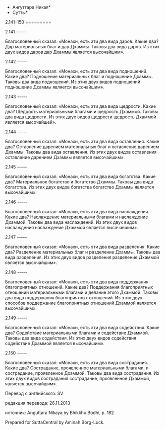 * Ангуттара Никая*
* Сутты*

2\.141–150
\=\=\=\=\=\=\=\=\=

2\.141
\-\-\-\-\-

Благословенный сказал: «Монахи, есть эти два вида даров\. Какие два? Дар материальных благ и дар Дхаммы\. Таковы два вида даров\. Из этих двух видов даров дар Дхаммы является высочайшим»\.

2\.142
\-\-\-\-\-

Благословенный сказал: «Монахи, есть эти два вида подношений\. Какие два? Подношение материальных благ и подношение Дхаммы\. Таковы два вида подношений\. Из этих двух видов подношений подношение Дхаммы является высочайшим»\.

2\.143
\-\-\-\-\-

Благословенный сказал: «Монахи, есть эти два вида щедрости\. Какие два? Щедрость материальными благами и щедрость Дхаммой\. Таковы два вида щедрости\. Из этих двух видов щедрости щедрость Дхаммой является высочайшей»\.

2\.144
\-\-\-\-\-

Благословенный сказал: «Монахи, есть эти два вида оставления\. Какие два? Оставление дарением материальных благ и оставление дарением Дхаммы\. Таковы два вида оставления\. Из этих двух видов оставления оставление дарением Дхаммы является высочайшим»\.

2\.145
\-\-\-\-\-

Благословенный сказал: «Монахи, есть эти два вида богатства\. Какие два? Материальное богатство и богатство Дхаммы\. Таковы два вида богатства\. Из этих двух видов богатства богатство Дхаммы является высочайшим»\.

2\.146
\-\-\-\-\-

Благословенный сказал: «Монахи, есть эти два вида наслаждения\. Какие два? Наслаждение материальными благами и наслаждение Дхаммой\. Таковы два вида наслаждений\. Из этих двух видов наслаждения наслаждение Дхаммой является высочайшим»\.

2\.147
\-\-\-\-\-

Благословенный сказал: «Монахи, есть эти два вида разделения\. Какие два? Разделение материальных благ и разделение Дхаммы\. Таковы два вида разделения\. Из этих двух видов разделения разделение Дхаммой является высочайшим»\.

2\.148
\-\-\-\-\-

Благословенный сказал: «Монахи, есть эти два вида поддержания благоприятных отношений\. Какие два? Поддержания благоприятных отношений материальными благами и делание этого Дхаммой\. Таковы два вида поддержания благоприятных отношений\. Из этих двух способов поддержание благоприятных отношений Дхаммой является высочайшим»\.

2\.149
\-\-\-\-\-

Благословенный сказал: «Монахи, есть эти два вида содействия\. Какие два? Содействие материальными благами и содействие Дхаммой\. Таковы два вида содействия\. Из этих двух видов содействия содействие Дхаммой является высочайшим»\.

2\.150
\-\-\-\-\-

Благословенный сказал: «Монахи, есть эти два вида сострадания\. Какие два? Сострадание, проявленное материальными благами, и сострадание, проявленное Дхаммой\. Таковы два вида сострадания\. Из этих двух видов сострадания сострадание, проявленное Дхаммой, является высочайшим»\.

Перевод с английского: SV

редакция перевода: 26\.11\.2013

источник: Anguttara Nikaya by Bhikkhu Bodhi, p\. 182

Prepared for SuttaCentral by Aminah Borg\-Luck\.